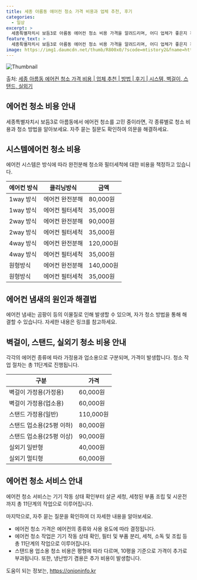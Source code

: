 ```yaml
---
title: 세종 아름동 에어컨 청소 가격 비용과 업체 추천, 후기
categories:
  - 일상
excerpt: >
  세종특별자치시 보듬3로 아름동 에어컨 청소 비용 가격을 알려드리며, 어디 업체가 좋은지 후기를 통해 알아보겠습니다. 현재 글에서는 시스템, 벽걸이, 스탠드, 실외기 각각에 대해 청소 비용이 나와 있으니 참고하시면 되겠습니다. 에어컨 분해 청소 방법 보기 👈 클릭셀프 에어컨 청소 방법 보기👈 클릭보듬3로 아름동 에어컨 청소 비용시스템에어컨 방식클리닝방식금액1way 방식에어컨 완전분해80,000원1way 방식에어컨 필터세척35,000원2way 방식에어컨 완전분해90,000원2way 방식에어컨 필터세척35,000원4way 방식에어컨 완전분해120,000원4way 방식에어컨 필터세척35,000원원형방식에어컨 완전분해140,000원원형방식에어컨 필터세척35,000원에어컨 청소 견적 샘플 보기 👈 클릭에어컨 냄새의..
feature_text: >
  세종특별자치시 보듬3로 아름동 에어컨 청소 비용 가격을 알려드리며, 어디 업체가 좋은지 후기를 통해 알아보겠습니다. 현재 글에서는 시스템, 벽걸이, 스탠드, 실외기 각각에 대해 청소 비용이 나와 있으니 참고하시면 되겠습니다. 에어컨 분해 청소 방법 보기 👈 클릭셀프 에어컨 청소 방법 보기👈 클릭보듬3로 아름동 에어컨 청소 비용시스템에어컨 방식클리닝방식금액1way 방식에어컨 완전분해80,000원1way 방식에어컨 필터세척35,000원2way 방식에어컨 완전분해90,000원2way 방식에어컨 필터세척35,000원4way 방식에어컨 완전분해120,000원4way 방식에어컨 필터세척35,000원원형방식에어컨 완전분해140,000원원형방식에어컨 필터세척35,000원에어컨 청소 견적 샘플 보기 👈 클릭에어컨 냄새의..
image: https://img1.daumcdn.net/thumb/R800x0/?scode=mtistory2&fname=https%3A%2F%2Fblog.kakaocdn.net%2Fdn%2FqQbpp%2FbtsHxK71Szz%2FcQ5kl9rfa2txjfBv328kWK%2Fimg.webp
---
```


![Thumbnail](https://img1.daumcdn.net/thumb/R800x0/?scode=mtistory2&fname=https%3A%2F%2Fblog.kakaocdn.net%2Fdn%2FqQbpp%2FbtsHxK71Szz%2FcQ5kl9rfa2txjfBv328kWK%2Fimg.webp)

<p>출처: <a href="https://onioninfo.kr/entry/%EC%84%B8%EC%A2%85-%EC%95%84%EB%A6%84%EB%8F%99-%EC%97%90%EC%96%B4%EC%BB%A8-%EC%B2%AD%EC%86%8C-%EA%B0%80%EA%B2%A9-%EB%B9%84%EC%9A%A9-%EC%97%85%EC%B2%B4-%EC%B6%94%EC%B2%9C-%EB%B0%A9%EB%B2%95-%ED%9B%84%EA%B8%B0-%EC%8B%9C%EC%8A%A4%ED%85%9C-%EB%B2%BD%EA%B1%B8%EC%9D%B4-%EC%8A%A4%ED%83%A0%EB%93%9C-%EC%8B%A4%EC%99%B8%EA%B8%B0" rel="dofollow">세종 아름동 에어컨 청소 가격 비용 | 업체 추천 | 방법 | 후기 | 시스템, 벽걸이, 스탠드, 실외기</a> </p>

## 에어컨 청소 비용 안내

세종특별자치시 보듬3로 아름동에서 에어컨 청소를 고민 중이라면, 각 종류별로 청소 비용과 청소 방법을 알아보세요. 자주 묻는 질문도 확인하여
의문을 해결하세요.

## 시스템에어컨 청소 비용

에어컨 시스템은 방식에 따라 완전분해 청소와 필터세척에 대한 비용을 책정하고 있습니다.

**에어컨 방식** | **클리닝방식** | **금액**  
---|---|---  
1way 방식 | 에어컨 완전분해 | 80,000원  
1way 방식 | 에어컨 필터세척 | 35,000원  
2way 방식 | 에어컨 완전분해 | 90,000원  
2way 방식 | 에어컨 필터세척 | 35,000원  
4way 방식 | 에어컨 완전분해 | 120,000원  
4way 방식 | 에어컨 필터세척 | 35,000원  
원형방식 | 에어컨 완전분해 | 140,000원  
원형방식 | 에어컨 필터세척 | 35,000원  
  
## 에어컨 냄새의 원인과 해결법

에어컨 냄새는 곰팡이 등의 이물질로 인해 발생할 수 있으며, 자가 청소 방법을 통해 해결할 수 있습니다. 자세한 내용은 링크를 참고하세요.

## 벽걸이, 스탠드, 실외기 청소 비용 안내

각각의 에어컨 종류에 따라 가정용과 업소용으로 구분되며, 가격이 발생합니다. 청소 작업 절차는 총 11단계로 진행됩니다.

**구분** | **가격**  
---|---  
벽걸이 가정용(가정용) | 60,000원  
벽걸이 가정용(업소용) | 60,000원  
스탠드 가정용(일반) | 110,000원  
스탠드 업소용(25평 이하) | 80,000원  
스탠드 업소용(25평 이상) | 90,000원  
실외기 일반형 | 40,000원  
실외기 멀티형 | 60,000원  
  
## 에어컨 청소 서비스 안내

에어컨 청소 서비스는 기기 작동 상태 확인부터 살균 세청, 세청된 부품 조립 및 시운전까지 총 11단계의 작업으로 이루어집니다.

마지막으로, 자주 묻는 질문을 확인하여 더 자세한 내용을 알아보세요.

  * 에어컨 청소 가격은 에어컨의 종류와 사용 용도에 따라 결정됩니다.
  * 에어컨 청소 작업은 기기 작동 상태 확인, 필터 및 부품 분리, 세척, 소독 및 조립 등 총 11단계의 작업으로 이루어집니다.
  * 스탠드용 업소용 청소 비용은 평형에 따라 다르며, 10평을 기준으로 가격이 추가로 부과됩니다. 또한, 냉난방기 겸용은 추가 비용이 발생합니다.



 

도움이 되는 정보는, <a href="https://onioninfo.kr" rel="dofollow">https://onioninfo.kr</a>



